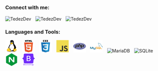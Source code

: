 <style>a {text-decoration: none;}</style>
<h3 align="left">Connect with me:</h3>
<p align="left">
    <a href="https://tedez.dev" target="_blank" rel="noopener noreferrer" style="display: inline-block; margin-right: 10px; text-decoration: none;">
        <img align="center" src="https://cdn-icons-png.flaticon.com/128/1927/1927746.png" alt="TedezDev" height="54" width="54" />
    </a>
    <a href="https://x.com/tedezdev" target="_blank" rel="noopener noreferrer nofollow" style="display: inline-block; margin-right: 10px; text-decoration: none;">
        <img align="center" src="https://cdn-icons-png.flaticon.com/128/5969/5969020.png" alt="TedezDev" height="54" width="54" />
    </a>
    <a href="https://instagram.com/tedezdev" target="_blank" rel="noopener noreferrer nofollow" style="display: inline-block; text-decoration: none;">
        <img align="center" src="https://cdn-icons-png.flaticon.com/128/3955/3955024.png" alt="TedezDev" height="54" width="54" />
    </a>
</p>

<h3 align="left">Languages and Tools:</h3>
<p align="left">
    <a href="https://www.linux.org/" target="_blank" rel="noopener noreferrer nofollow" style="display: inline-block; margin-right: 10px; text-decoration: none;">
        <img src="https://raw.githubusercontent.com/devicons/devicon/master/icons/linux/linux-original.svg" alt="Linux" width="40" height="40" />
    </a>
    <a href="https://www.w3.org/html/" target="_blank" rel="noopener noreferrer nofollow" style="display: inline-block; margin-right: 10px; text-decoration: none;">
        <img src="https://raw.githubusercontent.com/devicons/devicon/master/icons/html5/html5-original-wordmark.svg" alt="HTML5" width="40" height="40" />
    </a>
    <a href="https://www.w3schools.com/css/" target="_blank" rel="noopener noreferrer nofollow" style="display: inline-block; margin-right: 10px; text-decoration: none;">
        <img src="https://raw.githubusercontent.com/devicons/devicon/master/icons/css3/css3-original-wordmark.svg" alt="CSS3" width="40" height="40" />
    </a>
    <a href="https://developer.mozilla.org/en-US/docs/Web/JavaScript" target="_blank" rel="noopener noreferrer nofollow" style="display: inline-block; margin-right: 10px; text-decoration: none;">
        <img src="https://raw.githubusercontent.com/devicons/devicon/master/icons/javascript/javascript-original.svg" alt="JavaScript" width="40" height="40" />
    </a>
    <a href="https://www.php.net" target="_blank" rel="noopener noreferrer nofollow" style="display: inline-block; margin-right: 10px; text-decoration: none;">
        <img src="https://raw.githubusercontent.com/devicons/devicon/master/icons/php/php-original.svg" alt="PHP" width="40" height="40" />
    </a>
    <a href="https://www.mysql.com/" target="_blank" rel="noopener noreferrer nofollow" style="display: inline-block; margin-right: 10px; text-decoration: none;">
        <img src="https://raw.githubusercontent.com/devicons/devicon/master/icons/mysql/mysql-original-wordmark.svg" alt="MySQL" width="40" height="40" />
    </a>
    <a href="https://mariadb.org/" target="_blank" rel="noopener noreferrer nofollow" style="display: inline-block; margin-right: 10px; text-decoration: none;">
        <img src="https://www.vectorlogo.zone/logos/mariadb/mariadb-icon.svg" alt="MariaDB" width="40" height="40" />
    </a>
    <a href="https://www.sqlite.org/" target="_blank" rel="noopener noreferrer nofollow" style="display: inline-block; margin-right: 10px; text-decoration: none;">
        <img src="https://www.vectorlogo.zone/logos/sqlite/sqlite-icon.svg" alt="SQLite" width="40" height="40" />
    </a>
    <a href="https://www.nginx.com" target="_blank" rel="noopener noreferrer nofollow" style="display: inline-block; margin-right: 10px; text-decoration: none;">
        <img src="https://raw.githubusercontent.com/devicons/devicon/master/icons/nginx/nginx-original.svg" alt="Nginx" width="40" height="40" />
    </a>
    <a href="https://getbootstrap.com" target="_blank" rel="noopener noreferrer nofollow" style="display: inline-block; text-decoration: none;">
        <img src="https://raw.githubusercontent.com/devicons/devicon/master/icons/bootstrap/bootstrap-plain-wordmark.svg" alt="Bootstrap" width="40" height="40" />
    </a>
</p>

